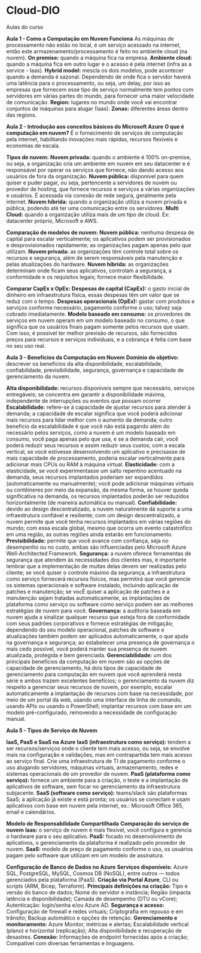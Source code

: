 # Cloud-DIO
Aulas do curso 

**Aula 1 - Como a Computação em Nuvem Funciona**
As máquinas de processamento não estão no local, é um serviço acessado na internet, então este armazenamento/processamento é feito no ambiente cloud (na nuvem).
**On premise:** quando a máquina fica na empresa.
**Ambiente cloud:** quando a máquina fica em outro lugar e o acesso é pela internet (infra as a service - Iaas).
**Hybrid model:** mescla os dois modelos, pode acontecer quando a demanda é sazonal.
Dependendo de onde fica o servidor haverá uma latência para o processamento, ou seja, um delay, por isso as empresas que fornecem esse tipo de serviço normalmente tem pontos com servidores em várias partes do mundo, para fornecer uma maior velocidade de comunicação.
**Region:** lugares no mundo onde você vai encontrar conjuntos de máquinas para alugar (Iaas).
**Zonas:** diferentes áreas dentro das regions.

**Aula 2 - Introdução aos conceitos básicos do Microsoft Azure**
**O que é computação em nuvem?**
É o fornecimento de serviços de computação pela internet, habilitando inovações mais rápidas, recursos flexíveis e economias de escala.

**Tipos de nuvem:**
**Nuvem privada:** quando o ambiente é 100% on-premise, ou seja, a organização cria um ambiente em nuvem em seu datacenter e é responsável por operar os serviços que fornece, não dando acesso aos usuários de fora da organização.
**Nuvem pública:** disponível para quem quiser e puder pagar, ou seja, pertencente a servidores de nuvem ou provedor de hosting, que fornece recursos e serviços a várias organizações e usuários. É acessada via conexão de rede segura, geralmente pela internet.
**Nuvem híbrida:** quando a organização utiliza a nuvem privada e pública, podendo até ter uma comunicação entre os servidores.
**Multi Cloud:** quando a organização utiliza mais de um tipo de cloud. Ex: datacenter próprio, Microsoft e AWS.

**Comparação de modelos de nuvem:**
**Nuvem pública:** nenhuma despesa de capital para escalar verticalmente; os aplicativos podem ser provisionados e desprovisionados rapidamente; as organizações pagam apenas pelo que utilizam.
**Nuvem privada:** as organizações têm controle total sobre os recursos e segurança, além de serem responsáveis pela manutenção e pelas atualizações do hardware.
**Nuvem híbrida:** as organizações determinam onde ficam seus aplicativos, controlam a segurança, a conformidade e os requisitos legais; fornece maior flexibilidade.

**Comparar CapEx x OpEx:**
**Despesas de capital (CapEx):** o gasto inicial de dinheiro em infraestrutura física, essas despesas têm um valor que se reduz com o tempo.
**Despesas operacionais (OpEx):** gastar com produtos e serviços conforme necessário, pagamento conforme o uso; talvez seja cobrado imediatamente.
**Modelo baseado em consumo:** os provedores de serviços em nuvem operam em um modelo baseado no consumo, o que significa que os usuários finais pagam somente pelos recursos que usam. Com isso, é possível ter melhor previsão de recursos, são fornecidos preços para recursos e serviços individuais, e a cobrança é feita com base no seu uso real.

**Aula 3 - Benefícios da Computação em Nuvem**
**Domínio do objetivo:** descrever os benefícios da alta disponibilidade, escalabilidade, confiabilidade, previsibilidade, segurança, governança e capacidade de gerenciamento da nuvem.

**Alta disponibilidade:** recursos disponíveis sempre que necessário, serviços entregáveis; se concentra em garantir a disponibilidade máxima, independente de interrupções ou eventos que possam ocorrer
**Escalabilidade:** refere-se à capacidade de ajustar recursos para atender à demanda; a capacidade de escalar significa que você poderá adicionar mais recursos para lidar melhor com o aumento da demanda; outro benefício da escalabilidade é que você não está pagando além do necessário pelos serviços, como a nuvem é um modelo baseado em consumo, você paga apenas pelo que usa, e se a demanda cair, você poderá reduzir seus recursos e assim reduzir seus custos; com a escala vertical, se você estivesse desenvolvendo um aplicativo e precisasse de mais capacidade de processamento, poderia escalar verticalmente para adicionar mais CPUs ou RAM à máquina virtual.
**Elasticidade:** com a elasticidade, se você experimentasse um salto repentino acentuado na demanda, seus recursos implantados poderiam ser expandidos (automaticamente ou manualmente); você pode adicionar máquinas virtuais ou contêineres por meio da expansão, da mesma forma, se houver queda significativa na demanda, os recursos implantados poderão ser reduzidos horizontalmente (de maneira automática ou manual).
**Confiabilidade:** devido ao design descentralizado, a nuvem naturalmente dá suporte a uma infraestrutura confiável e resiliente; com um design descentralizado, a nuvem permite que você tenha recursos implantados em várias regiões do mundo; com essa escala global, mesmo que ocorra um evento catastrófico em uma região, as outras regiões ainda estarão em funcionamento.
**Previsibilidade:** permite que você avance com confiança, seja no desempenho ou no custo, ambas são influenciadas pelo Microsoft Azure Well-Architected Framework.
**Segurança:** a nuvem oferece ferramentas de segurança que atendem às necessidades dos clientes mas, é importante lembrar que a implementação de muitas delas devem ser realizadas pelo cliente; se você quiser o controle máximo da segurança, a infraestrutura como serviço fornecerá recursos físicos, mas permitirá que você gerencie os sistemas operacionais e software instalado, incluindo aplicação de patches e manutenção; se vocÊ quiser a aplicação de patches e a manutenção sejam tratadas automaticamente, as implantações de plataforma como serviço ou software como serviço podem ser as melhores estratégias de nuvem para você.
**Governança:** a auditoria baseada em nuvem ajuda a sinalizar qualquer recurso que esteja fora de conformidade com seus padrões corporativos e fornece estratégias de mitigação; dependendo do seu modelo operacional, patches de software e atualizações também podem ser aplicados automaticamente, o que ajuda na governança e segurança; ao estabelecer uma presença de governança o mais cedo possível, você poderá manter sua presença de nuvem atualizada, protegida e bem gerenciada.
**Gerenciabilidade:** um dos principais benefícios da computação em nuvem são as opções de capacidade de gerenciamento, há dois tipos de capacidade de gerenciamento para computação em nuvem que você aprenderá nesta série e ambos trazem excelentes benefícios; o gerenciamento da nuvem diz respeito a gerenciar seus recursos de nuvem, por exemplo, escalar automaticamente a implantação de recursos com base na necessidade, por meio de um portal da web, usando uma interface de linha de comando, usando APIs ou usando o PowerShell; implantar recursos com base em um modelo pré-configurado, removendo a necessidade de configuração manual.

**Aula 5 - Tipos de Serviço de Nuvem**

**IaaS, PaaS e SaaS na Azure**
**IaaS (infraestrutura como serviço):** tendem a ser recursos/serviços onde o cliente tem mais acesso, ou seja, se envolve mais na configuração e validações, mas em contrapartida tem mais acesso ao serviço final. Crie uma infraestrutura de TI de pagamento conforme o uso alugando servidores, máquinas virtuais, armazenamento, redes e sistemas operacionais de um provedor de nuvem.
**PaaS (plataforma como serviço):** fornece um ambiente para a criação, o teste e a implantação de aplicativos de software, sem focar no gerenciamento da infraestrutura subjacente.
**SaaS (software como serviço):** teams/slack são plataformas SaaS; a aplicação já existe e está pronta; os usuários se conectam e usam aplicativos com base em nuvem pela internet, ex.: Microsoft Office 365, email e calendários.

**Modelo de Responsabilidade Compartilhada**
**Comparação do serviço de nuvem**
**Iaas:** o serviço de nuvem é mais flexível, você configura e gerencia o hardware para o seu aplicativo.
**PaaS:** focado no desenvolvimento de aplicativos, o gerenciamento da plataforma é realizado pelo provedor de nuvem.
**SaaS:** modelo de preço de pagamento conforme o uso, os usuários pagam pelo software que utilizam em um modelo de assinatura.

**Configuração de Banco de Dados no Azure**
**Serviços disponíveis:** Azure SQL, PostgreSQL, MySQL, Cosmos DB (NoSQL), entre outros — todos gerenciados pela plataforma (PaaS).
**Criação via Portal Azure**, CLI ou scripts (ARM, Bicep, Terraform).
**Principais definições na criação:** Tipo e versão do banco de dados; Nome do servidor e instância; Região (impacta latência e disponibilidade); Camada de desempenho (DTU ou vCore); Autenticação: login/senha e/ou Azure AD.
**Segurança e acesso:** Configuração de firewall e redes virtuais; Criptografia em repouso e em trânsito; Backup automático e opções de retenção.
**Gerenciamento e monitoramento:** Azure Monitor, métricas e alertas; Escalabilidade vertical (plano) e horizontal (replicação); Alta disponibilidade e recuperação de desastres.
**Conexão:**  Informações de endpoint fornecidas após a criação; Compatível com diversas ferramentas e linguagens.
